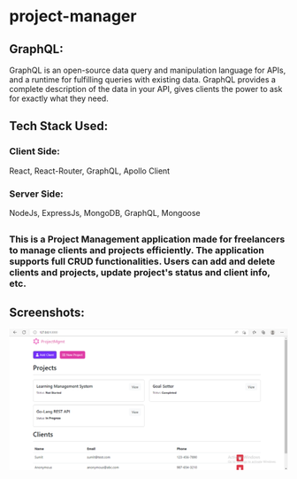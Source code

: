 # project-manager

## GraphQL:
  GraphQL is an open-source data query and manipulation language for APIs, and a runtime for fulfilling queries with existing data.  GraphQL provides a complete description of the data in your API, gives clients the power to ask for exactly what they need.

## Tech Stack Used:
### Client Side: 
   React, React-Router, GraphQL, Apollo Client
### Server Side: 
  NodeJs, ExpressJs, MongoDB, GraphQL, Mongoose
##
### This is a Project Management application made for freelancers to manage clients and projects efficiently. The application supports full CRUD functionalities. Users can add and delete clients and projects, update project's status and client info, etc.

## Screenshots:
![Alt text](https://github.com/sum28it/project-manager/blob/master/screenshots/Screenshot%20(657).png)
